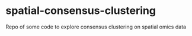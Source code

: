 # spatial-consensus-clustering
Repo of some code to explore consensus clustering on spatial omics data
